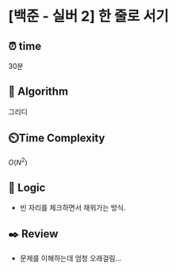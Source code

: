# [백준 - 실버 2] 한 줄로 서기
 
## ⏰  **time**
30분

## :pushpin: **Algorithm**
그리디

## ⏲️**Time Complexity**
$O(N^2)$

## :round_pushpin: **Logic**
- 빈 자리를 체크하면서 채워가는 방식.  
   
## :black_nib: **Review**
- 문제를 이해하는데 엄청 오래걸림...
